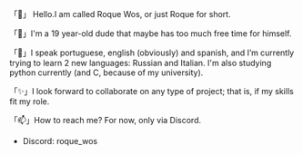 「👋」 Hello.I am called Roque Wos, or just Roque for short.

「👀」I'm a 19 year-old dude that maybe has too much free time for himself.

「🌱」I speak portuguese, english (obviously) and spanish, and I’m currently trying to learn 2 new languages: Russian and Italian.
I'm also studying python currently (and C, because of my university).

「✨」I look forward to collaborate on any type of project; that is, if my skills fit my role.

「📫」How to reach me? For now, only via Discord.
- Discord: roque_wos
